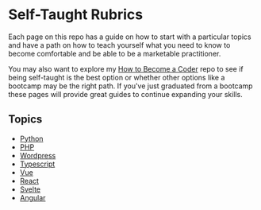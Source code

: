 # Self-Taught Rubrics

Each page on this repo has a guide on how to start with a particular topics and have a path on how to teach yourself what you need to know to become comfortable and be able to be a marketable practitioner.

You may also want to explore my [How to Become a Coder](https://github.com/AlexMercedCoder/GuideToBecomingACoder) repo to see if being self-taught is the best option or whether other options like a bootcamp may be the right path. If you've just graduated from a bootcamp these pages will provide great guides to continue expanding your skills.

## Topics

- [Python](./guides/python.md)
- [PHP](./guides/php.md)
- [Wordpress](./guides/wordpress.md)
- [Typescript](./guides/typescript.md)
- [Vue](./guides/vue.md)
- [React](./guides/react.md)
- [Svelte](./guides/svelte.md)
- [Angular](./guides/angular.md)
